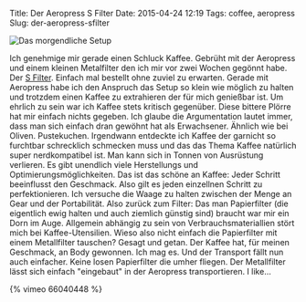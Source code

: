 Title: Der Aeropress S Filter
Date: 2015-04-24 12:19
Tags: coffee, aeropress
Slug: der-aeropress-sfilter


![Das morgendliche Setup]({static}/images/aeropress-sfilter.jpg)

Ich genehmige mir gerade einen Schluck Kaffee. Gebrüht mit der Aeropress und einem kleinen Metalfilter den ich mir vor zwei Wochen gegönnt habe. Der [S Filter](http://www.kaffeologie.com/shop/s-filter-for-aeropress-coffee-makers). Einfach mal bestellt ohne zuviel zu erwarten. Gerade mit Aeropress habe ich den Anspruch das Setup so klein wie möglich zu halten und trotzdem einen Kaffee zu extrahieren der für mich genießbar ist. Um ehrlich zu sein war ich Kaffee stets kritisch gegenüber. Diese bittere Plörre hat mir einfach nichts gegeben. Ich glaube die Argumentation lautet immer, dass man sich einfach dran gewöhnt hat als Erwachsener. Ähnlich wie bei Oliven. Pustekuchen. Irgendwann entdeckte ich Kaffee der garnicht so furchtbar schrecklich schmecken muss und das das Thema Kaffee natürlich super nerdkompatibel ist. Man kann sich in Tonnen von Ausrüstung verlieren. Es gibt unendlich viele Herstellungs und Optimierungsmöglichkeiten. Das ist das schöne an Kaffee: Jeder Schritt beeinflusst den Geschmack. Also gilt es jeden einzellnen Schritt zu perfektionieren. Ich versuche die Waage zu halten zwischen der Menge an Gear und der Portabilität. Also zurück zum Filter:
Das man Papierfilter (die eigentlich ewig halten und auch ziemlich günstig sind) braucht war mir ein Dorn im Auge. Allgemein abhängig zu sein von Verbrauchsmateriallien stört mich bei Kaffee-Utensilien. Wieso also nicht einfach die Papierfilter mit einem Metallfilter tauschen? Gesagt und getan. Der Kaffee hat, für meinen Geschmack, an Body gewonnen. Ich mag es. Und der Transport fällt nun auch einfacher. Keine losen Papierfilter die umher fliegen. Der Metallfilter lässt sich einfach "eingebaut" in der Aeropress transportieren. I like...

{% vimeo 66040448 %}
